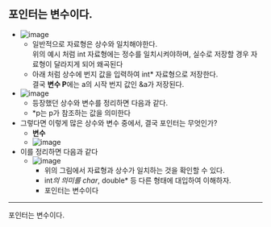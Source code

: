 ## 포인터는 변수이다.

* ![image](https://user-images.githubusercontent.com/98008421/167618423-c93c7579-066c-4d72-b54e-bc45632921ae.png)
  - 일반적으로 자료형은 상수와 일치해야한다. <br/>
    위의 예시 처럼 int 자료형에는 정수를 일치시켜야하며, 실수로 저장할 경우 자료형이 달라지게 되어 왜곡된다
  - 아래 처럼 상수에 번지 값을 입력하여 int* 자료형으로 저장한다.</br>
    결국 **변수 P**에는 a의 시작 번지 값인 &a가 저장된다. 
* ![image](https://user-images.githubusercontent.com/98008421/167619021-d7b0ea59-5309-4a30-86b8-db99eadef7e3.png)
  - 등장했던 상수와 변수를 정리하면 다음과 같다.
  - *p는 p가 참조하는 값을 의미한다
* 그렇다면 이렇게 많은 상수와 변수 중에서, 결국 포인터는 무엇인가?
  - ****변수****
  - ![image](https://user-images.githubusercontent.com/98008421/167619290-a26762ba-c547-4710-98a8-037f02984fba.png)
* 이를 정리하면 다음과 같다
  - ![image](https://user-images.githubusercontent.com/98008421/167619438-ff7c4d9c-695a-418c-8b08-df84a3fad8b6.png)
    + 위의 그림에서 자료형과 상수가 일치하는 것을 확인할 수 있다.
    + int*의 의미를 char*, double* 등 다른 형태에 대입하여 이해하자.
    + 포인터는 변수이다

---
포인터는 변수이다.
  
